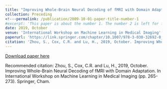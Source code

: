 ```yaml
---
title: "Improving Whole-Brain Neural Decoding of fMRI with Domain Adaptation"
collection: Preceding
<!---permalink: /publication/2009-10-01-paper-title-number-1
#excerpt: 'This paper is about the number 1. The number 2 is left for future work.'-->
date: 2019, October
venue: 'International Workshop on Machine Learning in Medical Imaging'
paperurl: 'https://link.springer.com/chapter/10.1007/978-3-030-32692-0_31'
citation: 'Zhou, S., Cox, C.R. and Lu, H., 2019, October. Improving Whole-Brain Neural Decoding of fMRI with Domain Adaptation. In International Workshop on Machine Learning in Medical Imaging (pp. 265-273). Springer, Cham'
---
```

<!---This paper is about the number 1. The number 2 is left for future work.-->

[Download paper here](https://link.springer.com/chapter/10.1007/978-3-030-32692-0_31)

Recommended citation: Zhou, S., Cox, C.R. and Lu, H., 2019, October. Improving Whole-Brain Neural Decoding of fMRI with Domain Adaptation. In International Workshop on Machine Learning in Medical Imaging (pp. 265-273). Springer, Cham.
